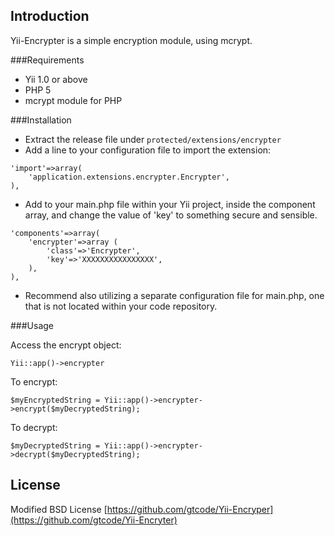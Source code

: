 Introduction
---------
Yii-Encrypter is a simple encryption module, using mcrypt.

###Requirements

* Yii 1.0 or above
* PHP 5
* mcrypt module for PHP

###Installation

* Extract the release file under `protected/extensions/encrypter`
* Add a line to your configuration file to import the extension:
```
'import'=>array(
    'application.extensions.encrypter.Encrypter',
),
```
* Add to your main.php file within your Yii project, inside the component array,
  and change the value of 'key' to something secure and sensible.
```
'components'=>array(
    'encrypter'=>array (
        'class'=>'Encrypter',
        'key'=>'XXXXXXXXXXXXXXXX',
    ),
),
```
* Recommend also utilizing a separate configuration file for main.php, one that
  is not located within your code repository.

###Usage

Access the encrypt object:
```
Yii::app()->encrypter
```

To encrypt:
```
$myEncryptedString = Yii::app()->encrypter->encrypt($myDecryptedString);
```

To decrypt:
```
$myDecryptedString = Yii::app()->encrypter->decrypt($myDecryptedString);
```

License
---------
Modified BSD License
[https://github.com/gtcode/Yii-Encryper](https://github.com/gtcode/Yii-Encryter)

